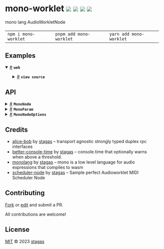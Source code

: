 

<h1>
mono-worklet <a href="https://npmjs.org/package/mono-worklet"><img src="https://img.shields.io/badge/npm-v2.3.0-F00.svg?colorA=000"/></a> <a href="src"><img src="https://img.shields.io/badge/loc-330-FFF.svg?colorA=000"/></a> <a href="https://cdn.jsdelivr.net/npm/mono-worklet@2.3.0/dist/mono-worklet.min.js"><img src="https://img.shields.io/badge/brotli-2.9K-333.svg?colorA=000"/></a> <a href="LICENSE"><img src="https://img.shields.io/badge/license-MIT-F0B.svg?colorA=000"/></a>
</h1>

<p></p>

mono lang AudioWorkletNode

<h4>
<table><tr><td title="Triple click to select and copy paste">
<code>npm i mono-worklet </code>
</td><td title="Triple click to select and copy paste">
<code>pnpm add mono-worklet </code>
</td><td title="Triple click to select and copy paste">
<code>yarn add mono-worklet</code>
</td></tr></table>
</h4>

## Examples

<details id="example$web" title="web" open><summary><span><a href="#example$web">#</a></span>  <code><strong>web</strong></code></summary>  <ul>    <details id="source$web" title="web source code" ><summary><span><a href="#source$web">#</a></span>  <code><strong>view source</strong></code></summary>  <a href="example/web.tsx">example/web.tsx</a>  <p>

```tsx
/** @jsxImportSource sigl */
import $ from 'sigl'

import { CodeEditElement } from 'code-edit'
import { SchedulerEventGroupNode, SchedulerNode } from 'scheduler-node'

import { MonoNode } from 'mono-worklet' // <- we use the dist/ files for the worklet to work

const sampleRate = 44100

const code = `\
#:1,2;
write_note(x)=(
  #=(t,note_to_hz(x));
  0
);
midi_in(op=0,x=0,y=0)=(
  op==144 && write_note(x);drop;
  0
);
f()=((nt,y)=#(-1);saw(y)*env(nt))

`
// a=300.0;
// play(x=300.0)=(
//   a=x;
//   a
// );

// midi_in(x=1,y=1,z=1)=
//  (a=note_to_hz(y);0);

// f()=sine(a)
// `

const ctx = new AudioContext({ sampleRate, latencyHint: 0.06 })

const main = async () => {
  const mainSchedulerNode = await SchedulerNode.create(ctx)
  const midiEvent = new MIDIMessageEvent('midimessage', {
    data: new Uint8Array([0x90, 40, 127]),
  }) as WebMidi.MIDIMessageEvent
  midiEvent.receivedTime = 0
  const schedulerGroupNode = new SchedulerEventGroupNode(mainSchedulerNode)
  schedulerGroupNode.eventGroup.replaceAllWithNotes([[0, 40, 127, .1]])
  schedulerGroupNode.eventGroup.loopEnd = 1
  schedulerGroupNode.eventGroup.loop = true

  const monoNode = await MonoNode.create(ctx, {
    numberOfInputs: 0,
    numberOfOutputs: 1,
    processorOptions: {
      metrics: 0,
    },
  })
  console.log(monoNode)

  schedulerGroupNode.connect(monoNode)

  // monoNode.setCode(`f()=sin(pi2*440.0*t)`)
  await monoNode.setCode(code)
  monoNode.connect(ctx.destination)
  mainSchedulerNode.start()

  // setInterval(() => {
  //   const midiEvent = new MIDIMessageEvent('midimessage', { data: new Uint8Array([0x90, 40, 127]) })
  //   midiEvent.receivedTime = ctx.currentTime * 1000
  //   monoNode.processMidiEvent(midiEvent)
  // }, 1000)

  // setTimeout(() => {
  //   monoProcessor.setCode(`f(x[1mono-worklet100]=52.4,	y[1mono-worklet400]=158.1,
  //      z[1mono-worklet500]=56,	c[40mono-worklet400]=147.7,
  //      r[0.001mono-worklet4]=1.32,	p[0.1mono-worklet100]=24.5)=
  //      lp(sin(pi2*(x+(exp((-t%0.5)*z)*y))*(t%0.5))
  //      * exp(-t%0.5*p), c, r)
  //    `)
  // }, 2000)

  const CodeEdit = $.element(CodeEditElement)

  $.render(
    <CodeEdit
      style="display: block; width:300px; height:300px; color: black; font-family: monospace;"
      value={code}
      language="js"
      theme="monokai"
      oninput={function (this: CodeEditElement) {
        monoNode.setCode(this.value)
      }}
    />,
    document.body
  )
}

main()
```

</p>
</details></ul></details>


## API

<p>  <details id="MonoNode$34" title="Class" ><summary><span><a href="#MonoNode$34">#</a></span>  <code><strong>MonoNode</strong></code>    </summary>  <a href=""></a>  <ul>        <p>  <details id="constructor$43" title="Constructor" ><summary><span><a href="#constructor$43">#</a></span>  <code><strong>constructor</strong></code><em>(context, options)</em>    </summary>  <a href=""></a>  <ul>    <p>  <details id="new MonoNode$44" title="ConstructorSignature" ><summary><span><a href="#new MonoNode$44">#</a></span>  <code><strong>new MonoNode</strong></code><em>()</em>    </summary>    <ul><p><a href="#MonoNode$34">MonoNode</a></p>      <p>  <details id="context$45" title="Parameter" ><summary><span><a href="#context$45">#</a></span>  <code><strong>context</strong></code>    </summary>    <ul><p><span>BaseAudioContext</span></p>        </ul></details><details id="options$46" title="Parameter" ><summary><span><a href="#options$46">#</a></span>  <code><strong>options</strong></code>    </summary>    <ul><p><a href="#MonoNodeOptions$28">MonoNodeOptions</a></p>        </ul></details></p>  </ul></details></p>    </ul></details><details id="code$69" title="Property" ><summary><span><a href="#code$69">#</a></span>  <code><strong>code</strong></code>    </summary>  <a href=""></a>  <ul><p>string</p>        </ul></details><details id="context$56" title="Property" ><summary><span><a href="#context$56">#</a></span>  <code><strong>context</strong></code>    </summary>  <a href=""></a>  <ul><p><span>BaseAudioContext</span></p>        </ul></details><details id="id$97" title="Property" ><summary><span><a href="#id$97">#</a></span>  <code><strong>id</strong></code>    </summary>  <a href=""></a>  <ul><p>string</p>        </ul></details><details id="options$57" title="Property" ><summary><span><a href="#options$57">#</a></span>  <code><strong>options</strong></code>    </summary>  <a href=""></a>  <ul><p><a href="#MonoNodeOptions$28">MonoNodeOptions</a></p>        </ul></details><details id="params$50" title="Property" ><summary><span><a href="#params$50">#</a></span>  <code><strong>params</strong></code>  <span><span>&nbsp;=&nbsp;</span>  <code>...</code></span>  </summary>  <a href=""></a>  <ul><p><span>Map</span>&lt;string, {<p>  <details id="audioParam$53" title="Property" ><summary><span><a href="#audioParam$53">#</a></span>  <code><strong>audioParam</strong></code>    </summary>  <a href=""></a>  <ul><p><span>AudioParam</span></p>        </ul></details><details id="monoParam$52" title="Property" ><summary><span><a href="#monoParam$52">#</a></span>  <code><strong>monoParam</strong></code>    </summary>  <a href=""></a>  <ul><p><a href="#MonoParam$1">MonoParam</a></p>        </ul></details></p>}&gt;</p>        </ul></details><details id="schedulerTarget$98" title="Property" ><summary><span><a href="#schedulerTarget$98">#</a></span>  <code><strong>schedulerTarget</strong></code>    </summary>  <a href=""></a>  <ul><p><span>SchedulerTarget</span></p>        </ul></details><details id="state$47" title="Property" ><summary><span><a href="#state$47">#</a></span>  <code><strong>state</strong></code>  <span><span>&nbsp;=&nbsp;</span>  <code>'running'</code></span>  </summary>  <a href=""></a>  <ul><p><code>"disabled"</code> | <code>"suspended"</code> | <code>"running"</code></p>        </ul></details><details id="vmParams$48" title="Property" ><summary><span><a href="#vmParams$48">#</a></span>  <code><strong>vmParams</strong></code>    </summary>  <a href=""></a>  <ul><p><a href="#MonoParam$1">MonoParam</a>  []</p>        </ul></details><details id="vmParamsMap$49" title="Property" ><summary><span><a href="#vmParamsMap$49">#</a></span>  <code><strong>vmParamsMap</strong></code>  <span><span>&nbsp;=&nbsp;</span>  <code>...</code></span>  </summary>  <a href=""></a>  <ul><p><span>Map</span>&lt;<a href="#MonoParam$1">MonoParam</a>, <span>AudioParam</span>&gt;</p>        </ul></details><details id="worklet$55" title="Property" ><summary><span><a href="#worklet$55">#</a></span>  <code><strong>worklet</strong></code>    </summary>  <a href=""></a>  <ul><p><span>Agent</span>&lt;<span>MonoProcessor</span>, <a href="#MonoNode$34">MonoNode</a>&gt;</p>        </ul></details><details id="registeredContexts$35" title="Property" ><summary><span><a href="#registeredContexts$35">#</a></span>  <code><strong>registeredContexts</strong></code>  <span><span>&nbsp;=&nbsp;</span>  <code>...</code></span>  </summary>  <a href=""></a>  <ul><p><span>Set</span>&lt;<span>BaseAudioContext</span>&gt;</p>        </ul></details><details id="createVM$86" title="Method" ><summary><span><a href="#createVM$86">#</a></span>  <code><strong>createVM</strong></code><em>()</em>    </summary>  <a href=""></a>  <ul>    <p>      <p><strong>createVM</strong><em>()</em>  &nbsp;=&gt;  <ul><span>Promise</span>&lt;undefined | {<p>  <details id="inputChannels$90" title="Property" ><summary><span><a href="#inputChannels$90">#</a></span>  <code><strong>inputChannels</strong></code>  <span><span>&nbsp;=&nbsp;</span>  <code>res.inputChannels</code></span>  </summary>  <a href=""></a>  <ul><p>number</p>        </ul></details><details id="outputChannels$91" title="Property" ><summary><span><a href="#outputChannels$91">#</a></span>  <code><strong>outputChannels</strong></code>  <span><span>&nbsp;=&nbsp;</span>  <code>res.outputChannels</code></span>  </summary>  <a href=""></a>  <ul><p>number</p>        </ul></details><details id="params$89" title="Property" ><summary><span><a href="#params$89">#</a></span>  <code><strong>params</strong></code>  <span><span>&nbsp;=&nbsp;</span>  <code>...</code></span>  </summary>  <a href=""></a>  <ul><p><a href="#MonoParam$1">MonoParam</a>  []</p>        </ul></details></p>}&gt;</ul></p></p>    </ul></details><details id="disable$58" title="Method" ><summary><span><a href="#disable$58">#</a></span>  <code><strong>disable</strong></code><em>()</em>    </summary>  <a href=""></a>  <ul>    <p>      <p><strong>disable</strong><em>()</em>  &nbsp;=&gt;  <ul>void</ul></p></p>    </ul></details><details id="init$99" title="Method" ><summary><span><a href="#init$99">#</a></span>  <code><strong>init</strong></code><em>()</em>    </summary>  <a href=""></a>  <ul>    <p>      <p><strong>init</strong><em>()</em>  &nbsp;=&gt;  <ul><span>Promise</span>&lt;void&gt;</ul></p></p>    </ul></details><details id="processMidiEvent$101" title="Method" ><summary><span><a href="#processMidiEvent$101">#</a></span>  <code><strong>processMidiEvent</strong></code><em>(midiEvent)</em>    </summary>  <a href=""></a>  <ul>    <p>    <details id="midiEvent$103" title="Parameter" ><summary><span><a href="#midiEvent$103">#</a></span>  <code><strong>midiEvent</strong></code>    </summary>    <ul><p><span>MIDIMessageEvent</span></p>        </ul></details>  <p><strong>processMidiEvent</strong><em>(midiEvent)</em>  &nbsp;=&gt;  <ul>void</ul></p></p>    </ul></details><details id="restartMem$80" title="Method" ><summary><span><a href="#restartMem$80">#</a></span>  <code><strong>restartMem</strong></code><em>()</em>    </summary>  <a href=""></a>  <ul>    <p>      <p><strong>restartMem</strong><em>()</em>  &nbsp;=&gt;  <ul>void</ul></p></p>    </ul></details><details id="resume$84" title="Method" ><summary><span><a href="#resume$84">#</a></span>  <code><strong>resume</strong></code><em>()</em>    </summary>  <a href=""></a>  <ul>    <p>      <p><strong>resume</strong><em>()</em>  &nbsp;=&gt;  <ul>void</ul></p></p>    </ul></details><details id="setClockBuffer$77" title="Method" ><summary><span><a href="#setClockBuffer$77">#</a></span>  <code><strong>setClockBuffer</strong></code><em>(clockBuffer)</em>    </summary>  <a href=""></a>  <ul>    <p>    <details id="clockBuffer$79" title="Parameter" ><summary><span><a href="#clockBuffer$79">#</a></span>  <code><strong>clockBuffer</strong></code>    </summary>    <ul><p><span>Float64Array</span></p>        </ul></details>  <p><strong>setClockBuffer</strong><em>(clockBuffer)</em>  &nbsp;=&gt;  <ul>void</ul></p></p>    </ul></details><details id="setCode$70" title="Method" ><summary><span><a href="#setCode$70">#</a></span>  <code><strong>setCode</strong></code><em>(code, reset)</em>    </summary>  <a href=""></a>  <ul>    <p>    <details id="code$72" title="Parameter" ><summary><span><a href="#code$72">#</a></span>  <code><strong>code</strong></code>    </summary>    <ul><p>string</p>        </ul></details><details id="reset$73" title="Parameter" ><summary><span><a href="#reset$73">#</a></span>  <code><strong>reset</strong></code>  <span><span>&nbsp;=&nbsp;</span>  <code>false</code></span>  </summary>    <ul><p>boolean</p>        </ul></details>  <p><strong>setCode</strong><em>(code, reset)</em>  &nbsp;=&gt;  <ul><span>Promise</span>&lt;{<p>  <details id="inputChannels$75" title="Property" ><summary><span><a href="#inputChannels$75">#</a></span>  <code><strong>inputChannels</strong></code>    </summary>  <a href=""></a>  <ul><p>number</p>        </ul></details><details id="outputChannels$76" title="Property" ><summary><span><a href="#outputChannels$76">#</a></span>  <code><strong>outputChannels</strong></code>    </summary>  <a href=""></a>  <ul><p>number</p>        </ul></details></p>}&gt;</ul></p></p>    </ul></details><details id="setSampleBuffer$60" title="Method" ><summary><span><a href="#setSampleBuffer$60">#</a></span>  <code><strong>setSampleBuffer</strong></code><em>(index, buffer, range)</em>    </summary>  <a href=""></a>  <ul>    <p>    <details id="index$62" title="Parameter" ><summary><span><a href="#index$62">#</a></span>  <code><strong>index</strong></code>    </summary>    <ul><p>number</p>        </ul></details><details id="buffer$63" title="Parameter" ><summary><span><a href="#buffer$63">#</a></span>  <code><strong>buffer</strong></code>    </summary>    <ul><p><span>Float32Array</span>  []</p>        </ul></details><details id="range$64" title="Parameter" ><summary><span><a href="#range$64">#</a></span>  <code><strong>range</strong></code>    </summary>    <ul><p>[  number, number  ]</p>        </ul></details>  <p><strong>setSampleBuffer</strong><em>(index, buffer, range)</em>  &nbsp;=&gt;  <ul><span>Promise</span>&lt;void&gt;</ul></p></p>    </ul></details><details id="setSampleBufferRange$65" title="Method" ><summary><span><a href="#setSampleBufferRange$65">#</a></span>  <code><strong>setSampleBufferRange</strong></code><em>(index, range)</em>    </summary>  <a href=""></a>  <ul>    <p>    <details id="index$67" title="Parameter" ><summary><span><a href="#index$67">#</a></span>  <code><strong>index</strong></code>    </summary>    <ul><p>number</p>        </ul></details><details id="range$68" title="Parameter" ><summary><span><a href="#range$68">#</a></span>  <code><strong>range</strong></code>    </summary>    <ul><p>[  number, number  ]</p>        </ul></details>  <p><strong>setSampleBufferRange</strong><em>(index, range)</em>  &nbsp;=&gt;  <ul><span>Promise</span>&lt;void&gt;</ul></p></p>    </ul></details><details id="suspend$82" title="Method" ><summary><span><a href="#suspend$82">#</a></span>  <code><strong>suspend</strong></code><em>()</em>    </summary>  <a href=""></a>  <ul>    <p>      <p><strong>suspend</strong><em>()</em>  &nbsp;=&gt;  <ul>void</ul></p></p>    </ul></details><details id="test$92" title="Method" ><summary><span><a href="#test$92">#</a></span>  <code><strong>test</strong></code><em>(frame, length, params)</em>    </summary>  <a href=""></a>  <ul>    <p>    <details id="frame$94" title="Parameter" ><summary><span><a href="#frame$94">#</a></span>  <code><strong>frame</strong></code>    </summary>    <ul><p>number</p>        </ul></details><details id="length$95" title="Parameter" ><summary><span><a href="#length$95">#</a></span>  <code><strong>length</strong></code>    </summary>    <ul><p>number</p>        </ul></details><details id="params$96" title="Parameter" ><summary><span><a href="#params$96">#</a></span>  <code><strong>params</strong></code>    </summary>    <ul><p>any  []</p>        </ul></details>  <p><strong>test</strong><em>(frame, length, params)</em>  &nbsp;=&gt;  <ul><span>Promise</span>&lt;<span>Float32Array</span>&gt;</ul></p></p>    </ul></details><details id="create$39" title="Method" ><summary><span><a href="#create$39">#</a></span>  <code><strong>create</strong></code><em>(context, options)</em>    </summary>  <a href=""></a>  <ul>    <p>    <details id="context$41" title="Parameter" ><summary><span><a href="#context$41">#</a></span>  <code><strong>context</strong></code>    </summary>    <ul><p><span>BaseAudioContext</span></p>        </ul></details><details id="options$42" title="Parameter" ><summary><span><a href="#options$42">#</a></span>  <code><strong>options</strong></code>    </summary>    <ul><p><a href="#MonoNodeOptions$28">MonoNodeOptions</a></p>        </ul></details>  <p><strong>create</strong><em>(context, options)</em>  &nbsp;=&gt;  <ul><span>Promise</span>&lt;<a href="#MonoNode$34">MonoNode</a>&gt;</ul></p></p>    </ul></details><details id="register$36" title="Method" ><summary><span><a href="#register$36">#</a></span>  <code><strong>register</strong></code><em>(context)</em>    </summary>  <a href=""></a>  <ul>    <p>    <details id="context$38" title="Parameter" ><summary><span><a href="#context$38">#</a></span>  <code><strong>context</strong></code>    </summary>    <ul><p><span>BaseAudioContext</span></p>        </ul></details>  <p><strong>register</strong><em>(context)</em>  &nbsp;=&gt;  <ul><span>Promise</span>&lt;void&gt;</ul></p></p>    </ul></details></p></ul></details><details id="MonoParam$1" title="Class" ><summary><span><a href="#MonoParam$1">#</a></span>  <code><strong>MonoParam</strong></code>    </summary>  <a href=""></a>  <ul>        <p>  <details id="constructor$2" title="Constructor" ><summary><span><a href="#constructor$2">#</a></span>  <code><strong>constructor</strong></code><em>(data)</em>    </summary>  <a href=""></a>  <ul>    <p>  <details id="new MonoParam$3" title="ConstructorSignature" ><summary><span><a href="#new MonoParam$3">#</a></span>  <code><strong>new MonoParam</strong></code><em>()</em>    </summary>    <ul><p><a href="#MonoParam$1">MonoParam</a></p>      <p>  <details id="data$4" title="Parameter" ><summary><span><a href="#data$4">#</a></span>  <code><strong>data</strong></code>    </summary>    <ul><p><span>Partial</span>&lt;<a href="#MonoParam$1">MonoParam</a>&gt;</p>        </ul></details></p>  </ul></details></p>    </ul></details><details id="code$15" title="Property" ><summary><span><a href="#code$15">#</a></span>  <code><strong>code</strong></code>    </summary>  <a href=""></a>  <ul><p>string</p>        </ul></details><details id="defaultValue$19" title="Property" ><summary><span><a href="#defaultValue$19">#</a></span>  <code><strong>defaultValue</strong></code>    </summary>  <a href=""></a>  <ul><p>number</p>        </ul></details><details id="fnId$6" title="Property" ><summary><span><a href="#fnId$6">#</a></span>  <code><strong>fnId</strong></code>    </summary>  <a href=""></a>  <ul><p><span>Token</span> &amp; string</p>        </ul></details><details id="id$5" title="Property" ><summary><span><a href="#id$5">#</a></span>  <code><strong>id</strong></code>    </summary>  <a href=""></a>  <ul><p><span>Token</span> &amp; string</p>        </ul></details><details id="maxValue$18" title="Property" ><summary><span><a href="#maxValue$18">#</a></span>  <code><strong>maxValue</strong></code>    </summary>  <a href=""></a>  <ul><p>number</p>        </ul></details><details id="minValue$17" title="Property" ><summary><span><a href="#minValue$17">#</a></span>  <code><strong>minValue</strong></code>    </summary>  <a href=""></a>  <ul><p>number</p>        </ul></details><details id="name$16" title="Property" ><summary><span><a href="#name$16">#</a></span>  <code><strong>name</strong></code>    </summary>  <a href=""></a>  <ul><p>string</p>        </ul></details><details id="normalValue$20" title="Property" ><summary><span><a href="#normalValue$20">#</a></span>  <code><strong>normalValue</strong></code>    </summary>  <a href=""></a>  <ul><p>number</p>        </ul></details><details id="paramId$7" title="Property" ><summary><span><a href="#paramId$7">#</a></span>  <code><strong>paramId</strong></code>    </summary>  <a href=""></a>  <ul><p><span>Token</span> &amp; string</p>        </ul></details><details id="scaleValue$21" title="Property" ><summary><span><a href="#scaleValue$21">#</a></span>  <code><strong>scaleValue</strong></code>    </summary>  <a href=""></a>  <ul><p>number</p>        </ul></details><details id="source$9" title="Property" ><summary><span><a href="#source$9">#</a></span>  <code><strong>source</strong></code>    </summary>  <a href=""></a>  <ul><p>{<p>  <details id="arg$11" title="Property" ><summary><span><a href="#arg$11">#</a></span>  <code><strong>arg</strong></code>    </summary>  <a href=""></a>  <ul><p>string</p>        </ul></details><details id="default$14" title="Property" ><summary><span><a href="#default$14">#</a></span>  <code><strong>default</strong></code>    </summary>  <a href=""></a>  <ul><p>string</p>        </ul></details><details id="id$12" title="Property" ><summary><span><a href="#id$12">#</a></span>  <code><strong>id</strong></code>    </summary>  <a href=""></a>  <ul><p>string</p>        </ul></details><details id="range$13" title="Property" ><summary><span><a href="#range$13">#</a></span>  <code><strong>range</strong></code>    </summary>  <a href=""></a>  <ul><p>string</p>        </ul></details></p>}</p>        </ul></details><details id="sourceIndex$8" title="Property" ><summary><span><a href="#sourceIndex$8">#</a></span>  <code><strong>sourceIndex</strong></code>    </summary>  <a href=""></a>  <ul><p>number</p>        </ul></details><details id="normalize$22" title="Method" ><summary><span><a href="#normalize$22">#</a></span>  <code><strong>normalize</strong></code><em>(value)</em>    </summary>  <a href=""></a>  <ul>    <p>    <details id="value$24" title="Parameter" ><summary><span><a href="#value$24">#</a></span>  <code><strong>value</strong></code>    </summary>    <ul><p>number</p>        </ul></details>  <p><strong>normalize</strong><em>(value)</em>  &nbsp;=&gt;  <ul>number</ul></p></p>    </ul></details><details id="scale$25" title="Method" ><summary><span><a href="#scale$25">#</a></span>  <code><strong>scale</strong></code><em>(normal)</em>    </summary>  <a href=""></a>  <ul>    <p>    <details id="normal$27" title="Parameter" ><summary><span><a href="#normal$27">#</a></span>  <code><strong>normal</strong></code>    </summary>    <ul><p>number</p>        </ul></details>  <p><strong>scale</strong><em>(normal)</em>  &nbsp;=&gt;  <ul>number</ul></p></p>    </ul></details></p></ul></details><details id="MonoNodeOptions$28" title="TypeAlias" ><summary><span><a href="#MonoNodeOptions$28">#</a></span>  <code><strong>MonoNodeOptions</strong></code>    </summary>  <a href=""></a>  <ul><p><span>AudioWorkletNodeOptions</span> &amp; {<p>  <details id="channelCount$33" title="Property" ><summary><span><a href="#channelCount$33">#</a></span>  <code><strong>channelCount</strong></code>    </summary>  <a href=""></a>  <ul><p>number</p>        </ul></details><details id="numberOfInputs$30" title="Property" ><summary><span><a href="#numberOfInputs$30">#</a></span>  <code><strong>numberOfInputs</strong></code>    </summary>  <a href=""></a>  <ul><p>number</p>        </ul></details><details id="numberOfOutputs$31" title="Property" ><summary><span><a href="#numberOfOutputs$31">#</a></span>  <code><strong>numberOfOutputs</strong></code>    </summary>  <a href=""></a>  <ul><p>number</p>        </ul></details><details id="outputChannelCount$32" title="Property" ><summary><span><a href="#outputChannelCount$32">#</a></span>  <code><strong>outputChannelCount</strong></code>    </summary>  <a href=""></a>  <ul><p>number  []</p>        </ul></details></p>}</p>        </ul></details></p>

## Credits
- [alice-bob](https://npmjs.org/package/alice-bob) by [stagas](https://github.com/stagas) &ndash; transport agnostic strongly typed duplex rpc interfaces
- [better-console-time](https://npmjs.org/package/better-console-time) by [stagas](https://github.com/stagas) &ndash; console.time that optionally warns when above a threshold.
- [monolang](https://npmjs.org/package/monolang) by [stagas](https://github.com/stagas) &ndash; mono is a low level language for audio expressions that compiles to wasm
- [scheduler-node](https://npmjs.org/package/scheduler-node) by [stagas](https://github.com/stagas) &ndash; Sample perfect Audioworklet MIDI Scheduler Node

## Contributing

[Fork](https://github.com/stagas/mono-worklet/fork) or [edit](https://github.dev/stagas/mono-worklet) and submit a PR.

All contributions are welcome!

## License

<a href="LICENSE">MIT</a> &copy; 2023 [stagas](https://github.com/stagas)

